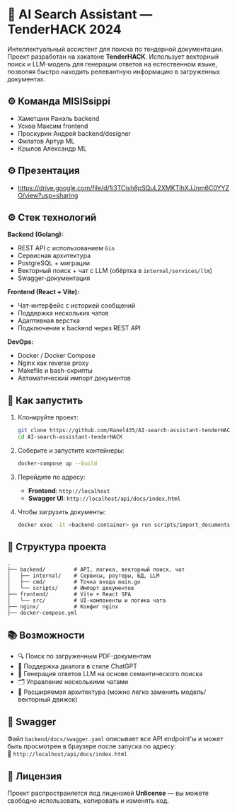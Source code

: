# 🧠 AI Search Assistant — TenderHACK 2024

Интеллектуальный ассистент для поиска по тендерной документации. Проект разработан на хакатоне **TenderHACK**. Использует векторный поиск и LLM-модель для генерации ответов на естественном языке, позволяя быстро находить релевантную информацию в загруженных документах.
## ⚙️ Команда MISISsippi
- Хаметшин Ранэль backend
- Усков Максим frontend
- Проскурин Андрей backend/designer
- Филатов Артур ML
- Крылов Александр ML

## ⚙️ Презентация
- https://drive.google.com/file/d/1i3TCish8pSQuL2XMKTIhXJJnm6C0YYZO/view?usp=sharing

## ⚙️ Стек технологий

**Backend (Golang):**
- REST API с использованием `Gin`
- Сервисная архитектура
- PostgreSQL + миграции
- Векторный поиск + чат с LLM (обёртка в `internal/services/llm`)
- Swagger-документация

**Frontend (React + Vite):**
- Чат-интерфейс с историей сообщений
- Поддержка нескольких чатов
- Адаптивная верстка
- Подключение к backend через REST API

**DevOps:**
- Docker / Docker Compose
- Nginx как reverse proxy
- Makefile и bash-скрипты
- Автоматический импорт документов

## 🚀 Как запустить

1. Клонируйте проект:
   ```bash
   git clone https://github.com/Ranel435/AI-search-assistant-tenderHACK.git
   cd AI-search-assistant-tenderHACK
   ```

2. Соберите и запустите контейнеры:
   ```bash
   docker-compose up --build
   ```

3. Перейдите по адресу:
   - **Frontend**: `http://localhost`
   - **Swagger UI**: `http://localhost/api/docs/index.html`

4. Чтобы загрузить документы:
   ```bash
   docker exec -it <backend-container> go run scripts/import_documents.go
   ```

## 📂 Структура проекта

```
.
├── backend/         # API, логика, векторный поиск, чат
│   ├── internal/    # Сервисы, роутеры, БД, LLM
│   ├── cmd/         # Точка входа main.go
│   └── scripts/     # Импорт документов
├── frontend/        # Vite + React SPA
│   └── src/         # UI-компоненты и логика чата
├── nginx/           # Конфиг nginx
├── docker-compose.yml
```

## 📚 Возможности

- 🔍 Поиск по загруженным PDF-документам
- 💬 Поддержка диалога в стиле ChatGPT
- 🧠 Генерация ответов LLM на основе семантического поиска
- 🗂 Управление несколькими чатами
- 🔧 Расширяемая архитектура (можно легко заменить модель/векторный движок)

## 🧪 Swagger

Файл `backend/docs/swagger.yaml` описывает все API endpoint'ы и может быть просмотрен в браузере после запуска по адресу:  
📄 `http://localhost/api/docs/index.html`

## 📝 Лицензия

Проект распространяется под лицензией **Unlicense** — вы можете свободно использовать, копировать и изменять код.
